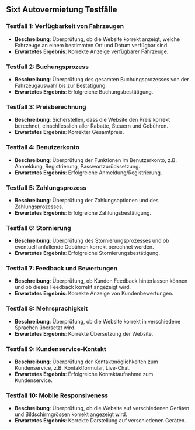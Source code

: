 ## Sixt Autovermietung Testfälle

### Testfall 1: Verfügbarkeit von Fahrzeugen
- **Beschreibung**: Überprüfung, ob die Website korrekt anzeigt, welche Fahrzeuge an einem bestimmten Ort und Datum verfügbar sind.
- **Erwartetes Ergebnis**: Korrekte Anzeige verfügbarer Fahrzeuge.

### Testfall 2: Buchungsprozess
- **Beschreibung**: Überprüfung des gesamten Buchungsprozesses von der Fahrzeugauswahl bis zur Bestätigung.
- **Erwartetes Ergebnis**: Erfolgreiche Buchungsbestätigung.

### Testfall 3: Preisberechnung
- **Beschreibung**: Sicherstellen, dass die Website den Preis korrekt berechnet, einschliesslich aller Rabatte, Steuern und Gebühren.
- **Erwartetes Ergebnis**: Korrekter Gesamtpreis.

### Testfall 4: Benutzerkonto
- **Beschreibung**: Überprüfung der Funktionen im Benutzerkonto, z.B. Anmeldung, Registrierung, Passwortzurücksetzung.
- **Erwartetes Ergebnis**: Erfolgreiche Anmeldung/Registrierung.

### Testfall 5: Zahlungsprozess
- **Beschreibung**: Überprüfung der Zahlungsoptionen und des Zahlungsprozesses.
- **Erwartetes Ergebnis**: Erfolgreiche Zahlungsbestätigung.

### Testfall 6: Stornierung
- **Beschreibung**: Überprüfung des Stornierungsprozesses und ob eventuell anfallende Gebühren korrekt berechnet werden.
- **Erwartetes Ergebnis**: Erfolgreiche Stornierungsbestätigung.

### Testfall 7: Feedback und Bewertungen
- **Beschreibung**: Überprüfung, ob Kunden Feedback hinterlassen können und ob dieses Feedback korrekt angezeigt wird.
- **Erwartetes Ergebnis**: Korrekte Anzeige von Kundenbewertungen.

### Testfall 8: Mehrsprachigkeit
- **Beschreibung**: Überprüfung, ob die Website korrekt in verschiedene Sprachen übersetzt wird.
- **Erwartetes Ergebnis**: Korrekte Übersetzung der Website.

### Testfall 9: Kundenservice-Kontakt
- **Beschreibung**: Überprüfung der Kontaktmöglichkeiten zum Kundenservice, z.B. Kontaktformular, Live-Chat.
- **Erwartetes Ergebnis**: Erfolgreiche Kontaktaufnahme zum Kundenservice.

### Testfall 10: Mobile Responsiveness
- **Beschreibung**: Überprüfung, ob die Website auf verschiedenen Geräten und Bildschirmgrössen korrekt angezeigt wird.
- **Erwartetes Ergebnis**: Korrekte Darstellung auf verschiedenen Geräten.
